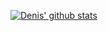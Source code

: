 [![Denis' github stats](https://github-readme-stats.vercel.app/api?username=DenisCarriere&hide=contribs&show_icons=true&hide_title=true&theme=dracula)](https://github.com/anuraghazra/github-readme-stats)
